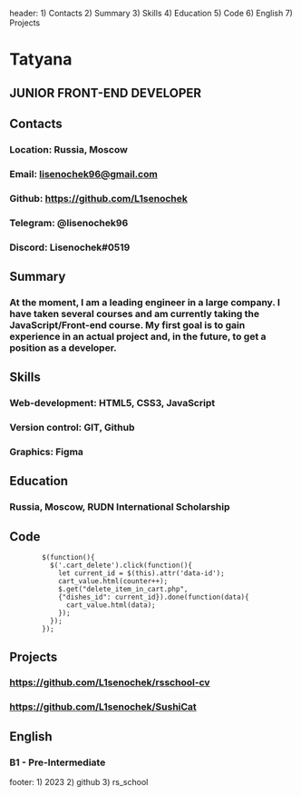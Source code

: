 header: 1) Contacts
        2) Summary
        3) Skills
        4) Education
        5) Code
        6) English
        7) Projects
# Tatyana

## JUNIOR FRONT-END DEVELOPER


## Contacts

### Location: Russia, Moscow

### Email: lisenochek96@gmail.com

### Github: https://github.com/L1senochek

### Telegram: @lisenochek96

### Discord: Lisenochek#0519


## Summary

### At the moment, I am a leading engineer in a large company. I have taken several courses and am currently taking the JavaScript/Front-end course. My first goal is to gain experience in an actual project and, in the future, to get a position as a developer.


## Skills

### Web-development: HTML5, CSS3, JavaScript

### Version control: GIT, Github

### Graphics: Figma


## Education

### Russia, Moscow, RUDN International Scholarship


## Code

          
            $(function(){
              $('.cart_delete').click(function(){
                let current_id = $(this).attr('data-id');
                cart_value.html(counter++); 
                $.get("delete_item_in_cart.php", 
                {"dishes_id": current_id}).done(function(data){ 
                  cart_value.html(data); 
                });
              }); 
            });
          
        
        
## Projects

### https://github.com/L1senochek/rsschool-cv

### https://github.com/L1senochek/SushiCat


## English 

### B1 - Pre-Intermediate



footer: 1) 2023
        2) github
        3) rs_school
